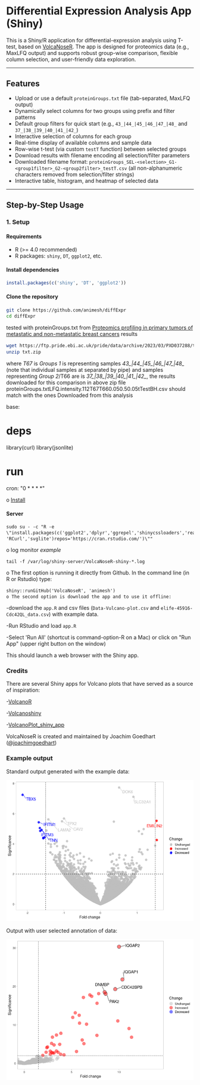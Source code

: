 
# Differential Expression Analysis App (Shiny)

This is a Shiny/R application for differential-expression analysis using T-test, based on [VolcaNoseR](https://github.com/JoachimGoedhart/VolcaNoseR/). The app is designed for proteomics data (e.g., MaxLFQ output) and supports robust group-wise comparison, flexible column selection, and user-friendly data exploration.

---

## Features

- Upload or use a default `proteinGroups.txt` file (tab-separated, MaxLFQ output)
- Dynamically select columns for two groups using prefix and filter patterns
- Default group filters for quick start (e.g., `43_|44_|45_|46_|47_|48_` and `37_|38_|39_|40_|41_|42_`)
- Interactive selection of columns for each group
- Real-time display of available columns and sample data
- Row-wise t-test (via custom `testT` function) between selected groups
- Download results with filename encoding all selection/filter parameters
- Downloaded filename format: 
	`proteinGroups_SEL-<selection>_G1-<group1filter>_G2-<group2filter>_testT.csv`
	(all non-alphanumeric characters removed from selection/filter strings)
- Interactive table, histogram, and heatmap of selected data

---

## Step-by-Step Usage

### 1. Setup

#### Requirements
- R (>= 4.0 recommended)
- R packages: `shiny`, `DT`, `ggplot2`, etc.

#### Install dependencies
```r
install.packages(c('shiny', 'DT', 'ggplot2'))
```

#### Clone the repository
```bash
git clone https://github.com/animesh/diffExpr
cd diffExpr
```

tested with proteinGroups.txt from [Proteomics profiling in primary tumors of metastatic and non-metastatic breast cancers](https://www.ebi.ac.uk/pride/archive/projects/PXD037288) results

```bash
wget https://ftp.pride.ebi.ac.uk/pride/data/archive/2023/03/PXD037288/txt.zip
unzip txt.zip
```

where *T67* is *Groups 1* is representing samples *43_|44_|45_|46_|47_|48_* (note that individual samples at separated by pipe) and samples representing *Group 2*/T66 are is *37_|38_|39_|40_|41_|42_*, the results downloaded for this comparison in above zip file proteinGroups.txtLFQ.intensity.112T67T660.050.50.05tTestBH.csv should match with the ones Downloaded from this analysis

base: 

# deps
library(curl)
library(jsonlite)

# run
cron: "0 * * * *"

o [Install](https://rstudio.com/products/shiny/download-server/ubuntu/)
#### Server 
```
sudo su - -c "R -e \"install.packages(c('ggplot2','dplyr','ggrepel','shinycssloaders','readxl','DT', 'RCurl','svglite')repos='https://cran.rstudio.com/')\""
```
o log monitor *example*
```
tail -f /var/log/shiny-server/VolcaNoseR-shiny-*.log
```

o The first option is running it directly from Github. In the command line (in R or Rstudio) type:
```
shiny::runGitHub('VolcaNoseR', 'animesh')
o The second option is download the app and to use it offline:
```

-download the `app.R` and csv files (`Data-Vulcano-plot.csv` and `elife-45916-Cdc42QL_data.csv`) with example data.

-Run RStudio and load `app.R`

-Select 'Run All' (shortcut is command-option-R on a Mac) or click on "Run App" (upper right button on the window)

This should launch a web browser with the Shiny app.


### Credits

There are several Shiny apps for Volcano plots that have served as a source of inspiration:

-[VolcanoR](https://github.com/vovalive/volcanoR)

-[Volcanoshiny](https://github.com/hardingnj/volcanoshiny)

-[VolcanoPlot_shiny_app](https://github.com/stemicha/VolcanoPlot_shiny_app)


VolcaNoseR is created and maintained by Joachim Goedhart ([@joachimgoedhart](https://twitter.com/joachimgoedhart))

### Example output

Standard output generated with the example data:

![alt text](https://github.com/JoachimGoedhart/VolcaNoseR/blob/master/VolcaNoseR_example1.png "Output")

Output with user selected annotation of data:

![alt text](https://github.com/JoachimGoedhart/VolcaNoseR/blob/master/VolcaNoseR_example2.png "Output")

